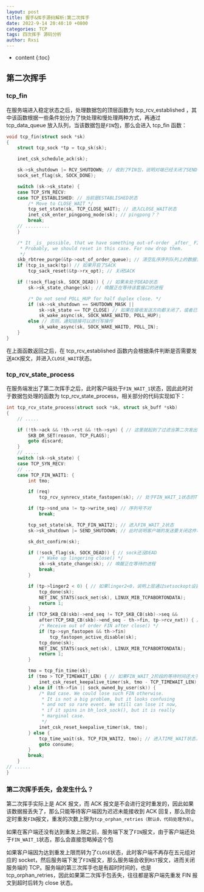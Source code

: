 ```yaml
---
layout: post
title: 握手&挥手源码解析:第二次挥手
date: 2022-9-14 20:40:10 +0800
categories: TCP
tags: 四次挥手 源码分析
author: Rxsi
---
```


* content
{:toc}

## 第二次挥手
### tcp_fin
在服务端进入稳定状态之后，处理数据包的顶层函数为 tcp_rcv_established ，其中该函数根据一些条件划分为了快处理和慢处理两种方式，再通过 tcp_data_queue 放入队列，当该数据包是`FIN`包，那么会进入 tcp_fin 函数：
<!--more-->
```c
void tcp_fin(struct sock *sk)
{
    struct tcp_sock *tp = tcp_sk(sk);

    inet_csk_schedule_ack(sk);

    sk->sk_shutdown |= RCV_SHUTDOWN; // 收到了FIN包，说明对端已经关闭了SEND端，因此从接收到这个包开始（注意前面的数据包已经处理完了），那么本端就关闭RCV端
    sock_set_flag(sk, SOCK_DONE);

    switch (sk->sk_state) {
    case TCP_SYN_RECV:
    case TCP_ESTABLISHED: // 当前是ESTABLISHED状态
        /* Move to CLOSE_WAIT */
        tcp_set_state(sk, TCP_CLOSE_WAIT); // 进入CLOSE_WAIT状态
        inet_csk_enter_pingpong_mode(sk); // pingpong？？
        break;
    // .........
    }

    /* It _is_ possible, that we have something out-of-order _after_ FIN.
     * Probably, we should reset in this case. For now drop them.
     */
    skb_rbtree_purge(&tp->out_of_order_queue); // 清空乱序序列队列上的数据包
    if (tcp_is_sack(tp)) // 如果开启了SACK
        tcp_sack_reset(&tp->rx_opt); // 关闭SACK

    if (!sock_flag(sk, SOCK_DEAD)) { // 如果未处于DEAD状态
        sk->sk_state_change(sk); // 唤醒正在等待该套接口的进程

        /* Do not send POLL_HUP for half duplex close. */
        if (sk->sk_shutdown == SHUTDOWN_MASK ||
            sk->sk_state == TCP_CLOSE) // 如果在接收发送方向都关闭了，或者已经处于CLOSE状态，那么唤醒等待套接字的进程，通知链接已经停止
            sk_wake_async(sk, SOCK_WAKE_WAITD, POLL_HUP);
        else // 否则，通知链接可以进行写操作
            sk_wake_async(sk, SOCK_WAKE_WAITD, POLL_IN);
    }
}
```
在上面函数返回之后，在 tcp_rcv_established 函数内会根据条件判断是否需要发送`ACK`报文，并进入`CLOSE_WAIT`状态。
### tcp_rcv_state_process
在服务端发出了第二次挥手之后，此时客户端处于`FIN_WAIT_1`状态，因此此时对于数据包处理的函数为 tcp_rcv_state_process，相关部分的代码实现如下：
```c
int tcp_rcv_state_process(struct sock *sk, struct sk_buff *skb)
{
    // .....

    if (!th->ack && !th->rst && !th->syn) { // 这里就起到了过滤当第二次发出的ACK丢失，而服务端又直接下发第三次挥手包的情况，这里会被直接过滤掉，不作理会
        SKB_DR_SET(reason, TCP_FLAGS);
        goto discard;
    }
    // .....
    switch (sk->sk_state) {
    case TCP_SYN_RECV:
    // ...
    case TCP_FIN_WAIT1: {
        int tmo;

        if (req)
            tcp_rcv_synrecv_state_fastopen(sk); // 处于FIN_WAIT_1状态的TCP还有request_sock结构？？这里的操作时删除掉request_sock结构

        if (tp->snd_una != tp->write_seq) // 序列号不对
            break;

        tcp_set_state(sk, TCP_FIN_WAIT2); // 进入FIN_WAIT_2状态
        sk->sk_shutdown |= SEND_SHUTDOWN; // 此时说明客户端的发送要关闭这件事已经让对方知晓，这里再|=SEND_SHUTDOWN是为了关闭发送端，有一点需要注意，在tcp_close中是进入函数时就设置sk_shutdown = SHUTDOWN_MASK 即同时关闭读写端，而tcp_shutdown则是等到进入FIN_WAIT_2阶段后再关闭读端

        sk_dst_confirm(sk);

        if (!sock_flag(sk, SOCK_DEAD)) { // sock还没DEAD
            /* Wake up lingering close() */
            sk->sk_state_change(sk); // 唤醒正在等待的进程
            break;
        }

        if (tp->linger2 < 0) { // 如果linger2<0，说明上层通过setsockopt设置了FIN_WAIT状态不等待，因此这里直接关闭socket
            tcp_done(sk);
            NET_INC_STATS(sock_net(sk), LINUX_MIB_TCPABORTONDATA);
            return 1;
        }
        if (TCP_SKB_CB(skb)->end_seq != TCP_SKB_CB(skb)->seq &&
            after(TCP_SKB_CB(skb)->end_seq - th->fin, tp->rcv_nxt)) { // 收到了一个超出序列号范围的FIN包？？？这里的处理是直接关闭
            /* Receive out of order FIN after close() */
            if (tp->syn_fastopen && th->fin)
                tcp_fastopen_active_disable(sk);
            tcp_done(sk);
            NET_INC_STATS(sock_net(sk), LINUX_MIB_TCPABORTONDATA);
            return 1;
        }

        tmo = tcp_fin_time(sk);
        if (tmo > TCP_TIMEWAIT_LEN) { // 如果FIN_WAIT_2阶段的等待时间还大于1分钟，那么这里通过保活定时器去等待差值时间，而在差值时间到了之后，会直接进入TIME_WAIT状态，即调用tcp_time_wait函数
            inet_csk_reset_keepalive_timer(sk, tmo - TCP_TIMEWAIT_LEN);
        } else if (th->fin || sock_owned_by_user(sk)) {
            /* Bad case. We could lose such FIN otherwise.
             * It is not a big problem, but it looks confusing
             * and not so rare event. We still can lose it now,
             * if it spins in bh_lock_sock(), but it is really
             * marginal case.
             */
            inet_csk_reset_keepalive_timer(sk, tmo);
        } else {
            tcp_time_wait(sk, TCP_FIN_WAIT2, tmo); // 进入TIME_WAIT状态，这里就会释放掉重量的sock结构，转而使用inet_timewait_sock结构，因此TIME_WAIT状态占用的内存会少很多
            goto consume;
        }
        break;
    }
// ......
}
```
### 第二次挥手丢失，会发生什么？
第二次挥手实际上是 ACK 报文，而 ACK 报文是不会进行定时重发的，因此如果该数据报丢失了，那么只能等待客户端因为迟迟未能接收到 ACK 回复，那么则会定时重发`FIN`报文，重发的次数上限为`tcp_orphan_retries（默认0，代码处理为8）`。

如果在客户端还没有达到重发上限之前，服务端下发了`FIN`报文，由于客户端还处于`FIN_WAIT_1`状态，那么会直接忽略掉这个包

如果客户端因为达到重发上限而转为了`CLOSE`状态，此时客户端不再存在五元组对应的 socket，然后服务端下发了`FIN`报文，那么服务端会收到`RST`报文，进而关闭服务端的 TCP。服务端的第三次挥手也是有超时时间的，也是 tcp_orphan_retries，因此如果第二次挥手包丢失，往往都是客户端先重发 FIN 报文到超时后转为 close 状态。
